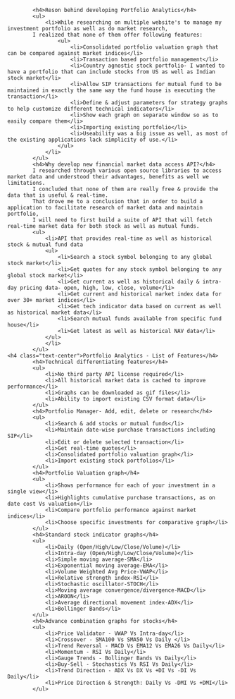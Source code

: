             <h4>Reson behind developing Portfolio Analytics</h4>
            <ul>
                <li>While researching on multiple website's to manage my investment portfolio as well as do market research, 
            I realized that none of them offer following features:
                    <ul>
                        <li>Consolidated portfolio valuation graph that can be compared against market indices</li>
                        <li>Transaction based portfolio management</li>
                        <li>Country agnostic stock portfolio- I wanted to have a portfolio that can include stocks from US as well as Indian stock market</li>
                        <li>Allow SIP transactions for mutual fund to be maintained in exactly the same way the fund house is executing the transaction</li>
                        <li>Define & adjust parameters for strategy graphs to help customize different technical indicators</li>
                        <li>Show each graph on separate window so as to easily compare them</li>
                        <li>Importing existing portfolio</li>
                        <li>Useability was a big issue as well, as most of the existing applications lack simplicity of use.</li>
                    </ul>
                </li>
            </ul>
            <h4>Why develop new financial market data access API?</h4>
            I researched through various open source libraries to access market data and understood their advantages, benefits as well we limitations. 
            I concluded that none of them are really free & provide the data that is useful & real-time. 
            That drove me to a conclusion that in order to build a application to facilitate research of market data and maintain portfolio, 
            I will need to first build a suite of API that will fetch real-time market data for both stock as well as mutual funds. 
            <ul>
                <li>API that provides real-time as well as historical stock & mutual fund data
                <ul>
                    <li>Search a stock symbol belonging to any global stock market</li>
                    <li>Get quotes for any stock symbol belonging to any global stock market</li>
                    <li>Get current as well as historical daily & intra-day pricing data- open, high, low, close, volume</li>
                    <li>Get current and historical market index data for over 30+ market indices</li>
                    <li>Get tech indicator data based on current as well as historical market data</li>
                    <li>Search mutual funds available from specific fund house</li>
                    <li>Get latest as well as historical NAV data</li>
                </ul>
                </li>
            </ul>
    <h4 class="text-center">Portfolio Analytics - List of Features</h4>
            <h4>Technical differentiating features</h4>
            <ul>
                <li>No third party API license required</li>
                <li>All historical market data is cached to improve performance</li>
                <li>Graphs can be downloaded as gif files</li>
                <li>Ability to import existing CSV format data</li>
            </ul>
            <h4>Portfolio Manager- Add, edit, delete or research</h4>
            <ul>
                <li>Search & add stocks or mutual funds</li>
                <li>Maintain date-wise purchase transactions including SIP</li>
                <li>Edit or delete selected transaction</li>
                <li>Get real-time quotes</li>
                <li>Consolidated portfolio valuation graph</li>
                <li>Import existing stock portfolios</li>
            </ul>
            <h4>Portfolio Valuation graph</h4>
            <ul>
                <li>Shows performance for each of your investment in a single view</li>
                <li>Highlights cumulative purchase transactions, as on date cost Vs valuation</li>
                <li>Compare portfolio performance against market indices</li>
                <li>Choose specific investments for comparative graph</li>
            </ul>
            <h4>Standard stock indicator graphs</h4>
            <ul>
                <li>Daily (Open/High/Low/Close/Volume)</li>
                <li>Intra-day (Open/High/Low/Close/Volume)</li>
                <li>Simple moving average-SMA</li>
                <li>Exponential moving average-EMA</li>
                <li>Volume Weighted Avg Price-VWAP</li>
                <li>Relative strength index-RSI</li>
                <li>Stochastic oscillator-STOCH</li>
                <li>Moving average convergence/divergence-MACD</li>
                <li>AROON</li>
                <li>Average directional movement index-ADX</li>
                <li>Bollinger Bands</li>
            </ul>
            <h4>Advance combination graphs for stocks</h4>
            <ul>
                <li>Price Validator - VWAP Vs Intra-day</li>
                <li>Crossover - SMA100 Vs SMA50 Vs Daily </li>
                <li>Trend Reversal - MACD Vs EMA12 Vs EMA26 Vs Daily</li>
                <li>Momentum - RSI Vs Daily</li>
                <li>Gauge Trends - Bollinger Bands Vs Daily</li>
                <li>Buy-Sell - Stochastics Vs RSI Vs Daily</li>
                <li>Trend Direction - ADX Vs DX Vs +DI Vs -DI Vs Daily</li>
                <li>Price Direction & Strength: Daily Vs -DMI Vs +DMI</li>
            </ul>
